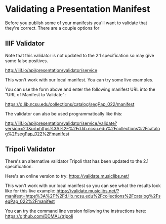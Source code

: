 # Validating a Presentation Manifest

Before you publish some of your manifests you'll want to validate that they're correct. There are a couple options for

## IIIF Validator

Note that this validator is not updated to the 2.1 specification so may give some false positives.

http://iiif.io/api/presentation/validator/service

This won't work with our local manifest. You can try some live examples.

You can use the form above and enter the following manifest URL into the "URL of Manifest to Validate":

https://d.lib.ncsu.edu/collections/catalog/segPap_022/manifest

The validator can also be used programmatically like this:

http://iiif.io/api/presentation/validator/service/validate?version=2.1&url=https%3A%2F%2Fd.lib.ncsu.edu%2Fcollections%2Fcatalog%2FsegPap_022%2Fmanifest

## Tripoli Validator

There's an alternative validator Tripoli that has been updated to the 2.1 specification.

Here's an online version to try:
https://validate.musiclibs.net/

This won't work with our local manifest so you can see what the results look like for this live example:
https://validate.musiclibs.net/?manifest=https%3A%2F%2Fd.lib.ncsu.edu%2Fcollections%2Fcatalog%2FsegPap_022%2Fmanifest

You can try the command line version following the instructions here:
https://github.com/DDMAL/tripoli
